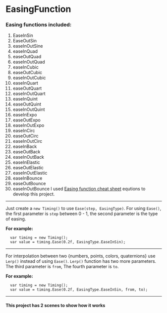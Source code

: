 # EasingFunction
 ### Easing functions included:
  1.  EaseInSin
  2.  EaseOutSin
  3.  easeInOutSine
  4.  easeInQuad
  5.  easeOutQuad
  6.  easeInOutQuad
  7.  easeInCubic
  8.  easeOutCubic
  9.  easeInOutCubic
  10. easeInQuart
  11. easeOutQuart
  12. easeInOutQuart
  13. easeInQuint
  14. easeOutQuint
  15. easeInOutQuint
  16. easeInExpo
  17. easeOutExpo
  18. easeInOutExpo
  19. easeInCirc
  20. easeOutCirc
  21. easeInOutCirc
  22. easeInBack
  23. easeOutBack
  24. easeInOutBack
  25. easeInElastic
  26. easeOutElastic
  27. easeInOutElastic
  28. easeInBounce
  29. easeOutBounce
  30. easeInOutBounce
I used [Easing function cheat sheet](https://easings.net) equtions to develop this project.

------------------------------------------------

Just create a `new Timing()` to use `Ease(step, EasingType)`.
For using `Ease()`, the first parameter is `step` between 0 - 1, the second parameter is the type of easing.

**For example:**
```
  var timing = new Timing();
  var value = timing.Ease(0.2f, EasingType.EaseInSin);
```

------------------------------------------------

For interpolation between two {numbers, points, colors, quaternions} use `Lerp()` instead of using `Ease()`. `Lerp()` function has two more parameters. The third parameter is `from`, The fourth parameter is `to`.

**For example:**
```
  var timing = new Timing();
  var value = timing.Ease(0.2f, EasingType.EaseInSin, from, to);
```

------------------------------------------------

#### This project has 2 scenes to show how it works
